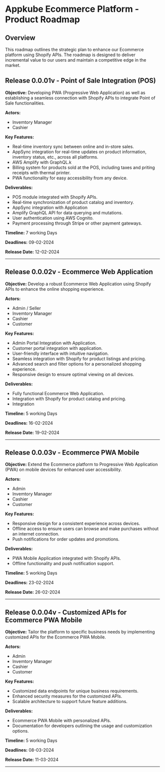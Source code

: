 # Appkube Ecommerce Platform - Product Roadmap

## Overview

This roadmap outlines the strategic plan to enhance our Ecommerce platform using Shopify APIs. The roadmap is designed to deliver incremental value to our users and maintain a competitive edge in the market.

## Release 0.0.01v - Point of Sale Integration (POS)

**Objective:** Developing PWA (Progressive Web Application) as well as establishing a seamless connection with Shopify APIs to integrate Point of Sale functionalities.

**Actors:**

- Invemtory Manager
- Cashier

**Key Features:**
- Real-time inventory sync between online and in-store sales.
- AppSync integration for real-time updates on product information, inventory status, etc., across all platforms.
- AWS Amplify with GraphQL.k 
- Billing  system for products sold at the POS, including taxes and priting  receipts with thermal printer.
- PWA  functionality for easy accessibility from any device. 


**Deliverables:**
- POS module integrated with Shopify APIs.
- Real-time synchronization of product catalog and inventory.
- AppSync integration with Application
- Amplify  GraphQL API for data querying and mutations.
- User authentication using AWS Cognito.
- Payment processing through Stripe or other payment gateways.


**Timeline:** 7 working Days

**Deadlines:** 09-02-2024 

**Release Date:** 12-02-2024


---

## Release 0.0.02v - Ecommerce Web Application

**Objective:** Develop a robust Ecommerce Web Application using Shopify APIs to enhance the online shopping experience.

**Actors:**
- Admin / Seller
- Invemtory Manager
- Cashier
- Customer

**Key Features:**
- Admin Portal Integration with Application.
- Customer portal integration with application.
- User-friendly interface with intuitive navigation.
- Seamless integration with Shopify for product listings and pricing.
- Advanced search and filter options for a personalized shopping experience.
- Responsive design to ensure optimal viewing on all devices.

**Deliverables:**
- Fully functional Ecommerce Web Application.
- Integration with Shopify for product catalog and pricing.
- Integration 

**Timeline:** 5 working Days

**Deadlines:** 16-02-2024 

**Release Date:** 19-02-2024

---

## Release 0.0.03v - Ecommerce PWA Mobile

**Objective:** Extend the Ecommerce platform to Progressive Web Application (PWA) on mobile devices for enhanced user accessibility.

**Actors:**
- Admin
- Invemtory Manager
- Cashier
- Customer

**Key Features:**
- Responsive design for a consistent experience across devices.
- Offline access to ensure users can browse and make purchases without an internet connection.
- Push notifications for order updates and promotions.

**Deliverables:**
- PWA Mobile Application integrated with Shopify APIs.
- Offline functionality and push notification support.

**Timeline:** 5 working Days

**Deadlines:** 23-02-2024 

**Release Date:** 26-02-2024

---

## Release 0.0.04v - Customized APIs for Ecommerce PWA Mobile

**Objective:** Tailor the platform to specific business needs by implementing customized APIs for the Ecommerce PWA Mobile.

**Actors:**
- Admin
- Invemtory Manager
- Cashier
- Customer

**Key Features:**
- Customized data endpoints for unique business requirements.
- Enhanced security measures for the customized APIs.
- Scalable architecture to support future feature additions.

**Deliverables:**
- Ecommerce PWA Mobile with personalized APIs.
- Documentation for developers outlining the usage and customization options.

**Timeline:** 5 working Days

**Deadlines:** 08-03-2024 

**Release Date:** 11-03-2024

---